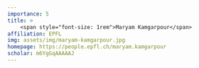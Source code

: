 ```yaml
---
importance: 5
title: >
    <span style="font-size: 1rem">Maryam Kamgarpour</span>
affiliation: EPFL
img: assets/img/maryam-kamgarpour.jpg
homepage: https://people.epfl.ch/maryam.kamgarpour
scholar: m6YgGqAAAAAJ
---
```

